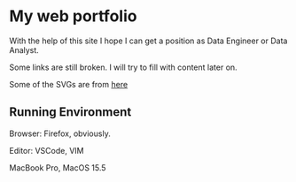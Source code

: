 # My web portfolio

With the help of this site I hope I can get a position as Data Engineer or Data Analyst.

Some links are still broken. I will try to fill with content later on.

Some of the SVGs are from [here](https://github.com/danklammer/bytesize-icons)

## Running Environment

Browser: Firefox, obviously.

Editor: VSCode, VIM

MacBook Pro, MacOS 15.5